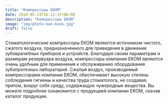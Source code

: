 ```yaml
---
title: "Компрессоры EKOM"
date: 2018-05-24T16:12:37+06:00
description: "Компрессоры EKOM"
image: "img/photo-man-book.jpg"
draft: false
---
```


Стоматологические компрессоры EKOM являются источником чистого, сжатого воздуха, предназначенного для приведения в движение зубоврачебных приборов и устройств. Благодаря своим параметрам и размерам резервуара воздуха, компрессоры компании EKOM являются очень удобным для применения к обслуживанию оборудования зубопротезных лабораторий. Сжатый воздух, производимый компрессорами компании EKOM, обеспечивает высокую степень соблюдения гигиены и качества труда стоматолога, не создавая, притом, вокруг себя среду, содержащую чужеродные вещества. Вы можете подробнее ознакомится с продукцией компании EKOM, скачав каталог продукции.
